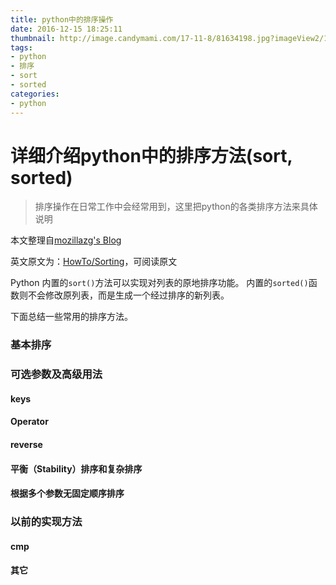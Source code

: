 ```yaml
---
title: python中的排序操作
date: 2016-12-15 18:25:11
thumbnail: http://image.candymami.com/17-11-8/81634198.jpg?imageView2/1/w/640/h/320/format/webp/q/75|imageslim
tags:
- python
- 排序
- sort
- sorted
categories:
- python
---
```

详细介绍python中的排序方法(sort, sorted)
====
> 排序操作在日常工作中会经常用到，这里把python的各类排序方法来具体说明

<!--more-->
本文整理自[mozillazg's Blog](https://mozillazg.com/2013/03/python-sorting-how-to.html)

英文原文为：[HowTo/Sorting](https://wiki.python.org/moin/HowTo/Sorting/)，可阅读原文

Python 内置的`sort()`方法可以实现对列表的原地排序功能。
内置的`sorted()`函数则不会修改原列表，而是生成一个经过排序的新列表。

下面总结一些常用的排序方法。
### 基本排序

### 可选参数及高级用法

#### keys

#### Operator

#### reverse

#### 平衡（Stability）排序和复杂排序

#### 根据多个参数无固定顺序排序

### 以前的实现方法

#### cmp

#### 其它



